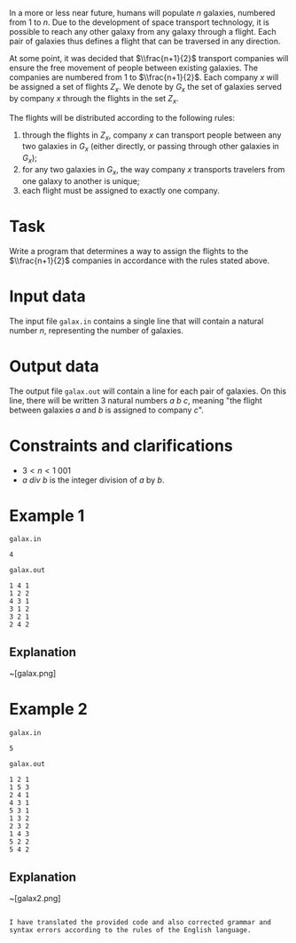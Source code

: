 
In a more or less near future, humans will populate $n$ galaxies, numbered from $1$ to $n$. Due to the development of space transport technology, it is possible to reach any other galaxy from any galaxy through a flight. Each pair of galaxies thus defines a flight that can be traversed in any direction.

At some point, it was decided that $\\frac{n+1}{2}$ transport companies will ensure the free movement of people between existing galaxies. The companies are numbered from $1$ to $\\frac{n+1}{2}$. Each company $x$ will be assigned a set of flights $Z_x$. We denote by $G_x$ the set of galaxies served by company $x$ through the flights in the set $Z_x$. 

The flights will be distributed according to the following rules:
1) through the flights in $Z_x$, company $x$ can transport people between any two galaxies in $G_x$ (either directly, or passing through other galaxies in $G_x$);
2) for any two galaxies in $G_x$, the way company $x$ transports travelers from one galaxy to another is unique;
3) each flight must be assigned to exactly one company.

# Task

Write a program that determines a way to assign the flights to the $\\frac{n+1}{2}$ companies in accordance with the rules stated above.

# Input data

The input file `galax.in` contains a single line that will contain a natural number $n$, representing the number of galaxies.

# Output data

The output file `galax.out` will contain a line for each pair of galaxies. On this line, there will be written $3$ natural numbers $a \ b \ c$, meaning "the flight between galaxies $a$ and $b$ is assigned to company $c$".

# Constraints and clarifications

* $3 < n < 1\ 001$
* $a \ div \ b$ is the integer division of $a$ by $b$.

# Example 1

`galax.in`
```
4
```

`galax.out`
```
1 4 1
1 2 2
4 3 1
3 1 2
3 2 1
2 4 2
```

## Explanation

~[galax.png]

# Example 2

`galax.in`
```
5
```

`galax.out`
```
1 2 1
1 5 3
2 4 1
4 3 1
5 3 1
1 3 2
2 3 2
1 4 3
5 2 2
5 4 2
```

## Explanation

~[galax2.png]
```

I have translated the provided code and also corrected grammar and syntax errors according to the rules of the English language.
